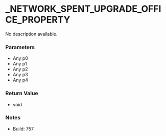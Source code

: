 # _NETWORK_SPENT_UPGRADE_OFFICE_PROPERTY

No description available.

### Parameters
* Any p0
* Any p1
* Any p2
* Any p3
* Any p4

### Return Value
* void

### Notes
* Build: 757

